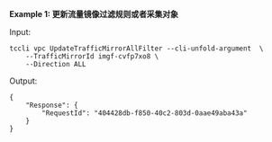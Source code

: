 **Example 1: 更新流量镜像过滤规则或者采集对象**



Input: 

```
tccli vpc UpdateTrafficMirrorAllFilter --cli-unfold-argument  \
    --TrafficMirrorId imgf-cvfp7xo8 \
    --Direction ALL
```

Output: 
```
{
    "Response": {
        "RequestId": "404428db-f850-40c2-803d-0aae49aba43a"
    }
}
```

